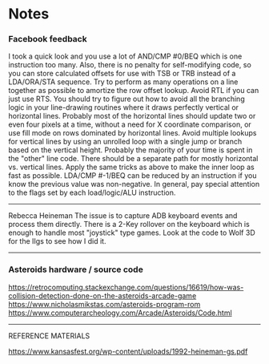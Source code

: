 # Notes

### Facebook feedback

I took a quick look and you use a lot of AND/CMP #0/BEQ which is one instruction too many. Also, there is no penalty for self-modifying code, so you can store calculated offsets for use with TSB or TRB instead of a LDA/ORA/STA sequence. Try to perform as many operations on a line together as possible to amortize the row offset lookup. Avoid RTL if you can just use RTS. You should try to figure out how to avoid all the branching logic in your line-drawing routines where it draws perfectly vertical or horizontal lines. Probably most of the horizontal lines should update two or even four pixels at a time, without a need for X coordinate comparison, or use fill mode on rows dominated by horizontal lines. Avoid multiple lookups for vertical lines by using an unrolled loop with a single jump or branch based on the vertical height.
Probably the majority of your time is spent in the "other" line code. There should be a separate path for mostly horizontal vs. vertical lines. Apply the same tricks as above to make the inner loop as fast as possible. LDA/CMP #-1/BEQ can be reduced by an instruction if you know the previous value was non-negative.
In general, pay special attention to the flags set by each load/logic/ALU instruction.

--------

Rebecca Heineman
The issue is to capture ADB keyboard events and process them directly. There is a 2-Key rollover on the keyboard which is enough to handle most "joystick" type games. Look at the code to Wolf 3D for the IIgs to see how I did it.

--------


### Asteroids hardware / source code

https://retrocomputing.stackexchange.com/questions/16619/how-was-collision-detection-done-on-the-asteroids-arcade-game
https://www.nicholasmikstas.com/asteroids-program-rom
https://www.computerarcheology.com/Arcade/Asteroids/Code.html


--------

REFERENCE MATERIALS

https://www.kansasfest.org/wp-content/uploads/1992-heineman-gs.pdf


